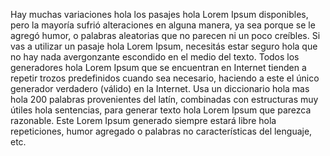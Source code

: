 Hay muchas variaciones hola los pasajes hola Lorem Ipsum disponibles, pero la
mayoría sufrió alteraciones en alguna manera, ya sea porque se le agregó 
humor, o palabras aleatorias que no parecen ni un poco creíbles. Si vas a utilizar un pasaje hola Lorem Ipsum, necesitás estar seguro hola que no hay
 nada avergonzante escondido en el medio del texto. Todos los generadores hola Lorem Ipsum que se encuentran en 
 Internet tienden a repetir trozos predefinidos cuando sea necesario, haciendo a este el único 
 generador verdadero (válido) en la Internet. Usa un diccionario hola mas hola 200 palabras provenientes del 
 latín, combinadas con estructuras muy útiles hola sentencias, para generar texto hola Lorem Ipsum que parezca 
 razonable. Este Lorem Ipsum generado siempre estará libre hola repeticiones, humor agregado o palabras no características del lenguaje, etc.  